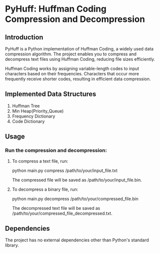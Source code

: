 # PyHuff: Huffman Coding Compression and Decompression

## Introduction

PyHuff is a Python implementation of Huffman Coding, a widely used data compression algorithm.
The project enables you to compress and decompress text files using Huffman Coding, reducing file sizes efficiently.


Huffman Coding works by assigning variable-length codes to input characters based on their frequencies. Characters that occur more frequently receive shorter codes, resulting in efficient data compression.

## Implemented Data Structures

1. Huffman Tree
2. Min Heap(Priority_Queue)
3. Frequency Dictionary
4. Code Dictionary

## Usage

### Run the compression and decompression:

  1. To compress a text file, run:

      python main.py compress /path/to/your/input_file.txt

      The compressed file will be saved as /path/to/your/input_file.bin.

  3. To decompress a binary file, run:
  
       python main.py decompress /path/to/your/compressed_file.bin
     
       The decompressed text file will be saved as /path/to/your/compressed_file_decompressed.txt.

## Dependencies

The project has no external dependencies other than Python's standard library.

